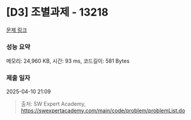 # [D3] 조별과제 - 13218 

[문제 링크](https://swexpertacademy.com/main/code/problem/problemDetail.do?contestProbId=AXzjvCCq-PwDFASs) 

### 성능 요약

메모리: 24,960 KB, 시간: 93 ms, 코드길이: 581 Bytes

### 제출 일자

2025-04-10 21:09



> 출처: SW Expert Academy, https://swexpertacademy.com/main/code/problem/problemList.do